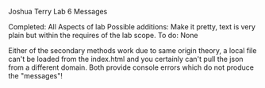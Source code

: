 Joshua Terry Lab 6 Messages

Completed: All Aspects of lab
Possible additions: Make it pretty, text is very plain but within the requires of the lab scope.
To do: None

Either of the secondary methods work due to same origin theory, a local file can't be loaded from the index.html and you certainly can't pull the json from a different domain. Both provide console errors which do not produce the  "messages"!

